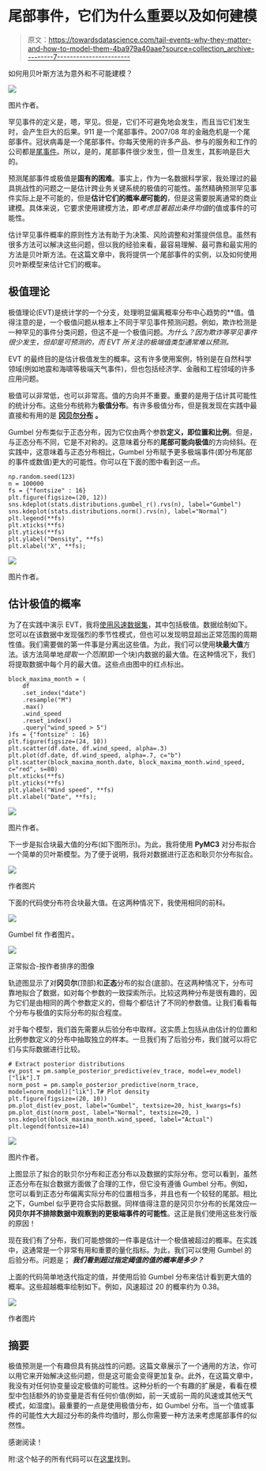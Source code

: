 # 尾部事件，它们为什么重要以及如何建模

> 原文：<https://towardsdatascience.com/tail-events-why-they-matter-and-how-to-model-them-4ba979a40aae?source=collection_archive---------7----------------------->

如何用贝叶斯方法为意外和不可能建模？

![](img/7abf56cadf79bb7a6ea9b54fb850bf93.png)

图片作者。

罕见事件的定义是，嗯，罕见。但是，它们不可避免地会发生，而且当它们发生时，会产生巨大的后果。911 是一个尾部事件。2007/08 年的金融危机是一个尾部事件。冠状病毒是一个尾部事件。你每天使用的许多产品、参与的服务和工作的公司都是[尾事件](https://www.collaborativefund.com/blog/tails-you-win/)。所以，是的，尾部事件很少发生，但一旦发生，其影响是巨大的。

预测尾部事件或极值是**固有的困难**。事实上，作为一名数据科学家，我处理过的最具挑战性的问题之一是估计跨业务关键系统的极值的可能性。虽然精确预测罕见事件实际上是不可能的，但是**估计它们的概率*是*可能的**，但是这需要脱离通常的商业建模。具体来说，它要求使用建模方法，即*考虑显著超出条件均值*的值或事件的可能性。

估计罕见事件概率的原则性方法有助于为决策、风险调整和对策提供信息。虽然有很多方法可以解决这些问题，但以我的经验来看，最容易理解、最可靠和最实用的方法是贝叶斯方法。在这篇文章中，我将提供一个尾部事件的实例，以及如何使用贝叶斯模型来估计它们的概率。

## 极值理论

极值理论(EVT)是统计学的一个分支，处理明显偏离概率分布中心趋势的**值。值得注意的是，一个极值问题从根本上不同于罕见事件预测问题。例如，欺诈检测是一种罕见的事件分类问题，但这不是一个极值问题。*为什么？*因为欺诈等罕见事件很少发生，但却是可预测的，而 EVT 所关注的极端值类型通常难以预测。**

EVT 的最终目的是估计极值发生的概率。这有许多使用案例，特别是在自然科学领域(例如地震和海啸等极端天气事件)，但也包括经济学、金融和工程领域的许多应用问题。

极值可以非常低，也可以非常高。值的方向并不重要。重要的是用于估计其可能性的统计分布。这些分布统称为**极值分布**。有许多极值分布，但是我发现在实践中最直接和有用的是 [**冈贝尔分布**](https://www.itl.nist.gov/div898/handbook/eda/section3/eda366g.htm) **。**

Gumbel 分布类似于正态分布，因为它仅由两个参数**定义，即位置和比例**。但是，与正态分布不同，它是不对称的。这意味着分布的**尾部可能向极值**的方向倾斜。在实践中，这意味着与正态分布相比，Gumbel 分布赋予更多极端事件(即分布尾部的事件或数值)更大的可能性。你可以在下面的图中看到这一点。

```
np.random.seed(123)
n = 100000
fs = {"fontsize" : 16}
plt.figure(figsize=(20, 12))
sns.kdeplot(stats.distributions.gumbel_r().rvs(n), label="Gumbel") 
sns.kdeplot(stats.distributions.norm().rvs(n), label="Normal")
plt.legend(**fs)
plt.xticks(**fs)
plt.yticks(**fs)
plt.ylabel("Density", **fs)
plt.xlabel("X", **fs);
```

![](img/56af70767fb54128badb07b26231d641.png)

图片作者。

## 估计极值的概率

为了在实践中演示 EVT，我将[使用风速数据集](https://www.kaggle.com/sumanthvrao/daily-climate-time-series-data)，其中包括极值。数据绘制如下。您可以在该数据中发现强烈的季节性模式，但也可以发现明显超出正常范围的周期性值。我们需要做的第一件事是分离出这些值。为此，我们可以使用**块最大值**方法。该方法简单地*提取一个范围*(即一个块)内数据的最大值。在这种情况下，我们将提取数据中每个月的最大值。这些点由图中的红点标出。

```
block_maxima_month = (
    df
    .set_index("date")
    .resample("M")
    .max()
    .wind_speed
    .reset_index()
    .query("wind_speed > 5")
)fs = {"fontsize" : 16}
plt.figure(figsize=(24, 10))
plt.scatter(df.date, df.wind_speed, alpha=.3)
plt.plot(df.date, df.wind_speed, alpha=.7, c="b")
plt.scatter(block_maxima_month.date, block_maxima_month.wind_speed, c="red", s=80)
plt.xticks(**fs)
plt.yticks(**fs)
plt.ylabel("Wind speed", **fs)
plt.xlabel("Date", **fs);
```

![](img/7abf56cadf79bb7a6ea9b54fb850bf93.png)

图片作者。

下一步是拟合块最大值的分布(如下图所示)。为此，我将使用 **PyMC3** 对分布拟合一个简单的贝叶斯模型。为了便于说明，我将对数据进行正态和耿贝尔分布拟合。

![](img/ff959b80f76560c7aec91c16f23eb3f4.png)

作者图片

下面的代码使分布符合块最大值。在这两种情况下，我使用相同的前科。

![](img/516bb78382d6a72bd979c0a0f0b93758.png)

Gumbel fit 作者图片。

![](img/991ddb4b31536814d97ff5cfc6cc01fe.png)

正常拟合-按作者排序的图像

轨迹图显示了对**冈贝尔**(顶部)和**正态**分布的拟合(底部)。在这两种情况下，分布可靠地拟合了数据，如对每个参数的一致探索所示。比较这两种分布是很有趣的，因为它们是由相同的两个参数定义的，但每个都估计了不同的参数值。让我们看看每个分布与极值的实际分布的拟合程度。

对于每个模型，我们首先需要从后验分布中取样。这实质上包括从由估计的位置和比例参数定义的分布中抽取独立的样本。一旦我们有了后验分布，我们就可以将它们与实际数据进行比较。

```
# Extract posterior distributions
ev_post = pm.sample_posterior_predictive(ev_trace, model=ev_model)["lik"].T
norm_post = pm.sample_posterior_predictive(norm_trace, model=norm_model)["lik"].T# Plot density 
plt.figure(figsize=(20, 10))
pm.plot_dist(ev_post, label="Gumbel", textsize=20, hist_kwargs=fs)
pm.plot_dist(norm_post, label="Normal", textsize=20, )
sns.kdeplot(block_maxima_month.wind_speed, label="Actual")
plt.legend(fontsize=14)
```

![](img/8030d8404dfa64faa52f74f9c837ff2b.png)

图片作者。

上图显示了拟合的耿贝尔分布和正态分布以及数据的实际分布。您可以看到，虽然正态分布在拟合数据方面做了合理的工作，但它没有遵循 Gumbel 分布。例如，您可以看到正态分布偏离实际分布的位置相当多，并且也有一个较轻的尾部。相比之下，Gumbel 似乎更符合实际数据。同样值得注意的是冈贝尔分布的长尾效应— **冈贝尔并不排除数据中观察到的更极端事件的可能性**。这正是我们使用这些发行版的原因！

现在我们有了分布，我们可能想做的一件事是估计一个极值被超过的概率。在实践中，这通常是一个非常有用和重要的量化指标。为此，我们可以使用 Gumbel 的后验分布。问题是； ***我们看到超过指定阈值的值的概率是多少？***

上面的代码简单地迭代指定的值，并使用后验 Gumbel 分布来估计看到更大值的概率。这些超越概率绘制如下。例如，风速超过 20 的概率约为 0.38。

![](img/ce6ebc846909c0418b9c76720add83c3.png)

作者图片

## 摘要

极值预测是一个有趣但具有挑战性的问题。这篇文章展示了一个通用的方法，你可以用它来开始解决这些问题，但是这可能会变得更加复杂。此外，在这篇文章中，我没有对任何协变量设定极值的可能性。这种分析的一个有趣的扩展是，看看在模型中包括额外的协变量是否有任何价值(例如，前一天或前一周的风速或其他天气模式，如湿度)。最重要的一点是使用极值分布，如 Gumbel 分布。当一个值或事件的可能性大大超过分布的条件均值时，那么你需要一种方法来考虑尾部事件的似然性。

感谢阅读！

附:这个帖子的所有代码可以在[这里](https://conormm.github.io/blog/2021/05/09/tail-events,-bayesian-approaches.html)找到。